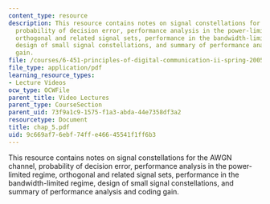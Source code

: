 ```yaml
---
content_type: resource
description: This resource contains notes on signal constellations for the AWGN channel,
  probability of decision error, performance analysis in the power-limited regime,
  orthogonal and related signal sets, performance in the bandwidth-limited regime,
  design of small signal constellations, and summary of performance analysis and coding
  gain.
file: /courses/6-451-principles-of-digital-communication-ii-spring-2005/9c669af76ebf74ffe46645541f1ff6b3_chap_5.pdf
file_type: application/pdf
learning_resource_types:
- Lecture Videos
ocw_type: OCWFile
parent_title: Video Lectures
parent_type: CourseSection
parent_uid: 73f9a1c9-1575-f1a3-abda-44e7358df3a2
resourcetype: Document
title: chap_5.pdf
uid: 9c669af7-6ebf-74ff-e466-45541f1ff6b3
---
```

This resource contains notes on signal constellations for the AWGN channel, probability of decision error, performance analysis in the power-limited regime, orthogonal and related signal sets, performance in the bandwidth-limited regime, design of small signal constellations, and summary of performance analysis and coding gain.

